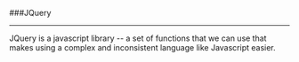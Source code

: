 ###JQuery

---

JQuery is a javascript library -- a set of functions that we can use that makes using a complex and inconsistent language like Javascript easier.
